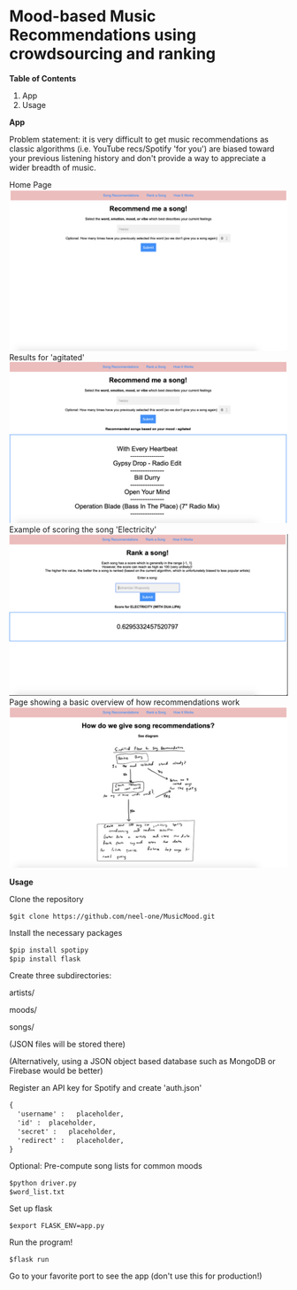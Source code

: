 # Mood-based Music Recommendations using crowdsourcing and ranking

**Table of Contents**
1. App
2. Usage

**App**

Problem statement: it is very difficult to get music recommendations as classic algorithms (i.e. YouTube recs/Spotify 'for you') are biased toward your previous listening history and don't provide a way to appreciate a wider breadth of music.

Home Page
![](static/home_page.png)
Results for 'agitated'
![](static/rec_ex.png)
Example of scoring the song 'Electricity'
![](static/rank_ex.png)
Page showing a basic overview of how recommendations work
![](static/flow_page.png)


**Usage**

Clone the repository
```
$git clone https://github.com/neel-one/MusicMood.git
```
Install the necessary packages
```
$pip install spotipy
$pip install flask
```
Create three subdirectories:

artists/

moods/

songs/

(JSON files will be stored there)

(Alternatively, using a JSON object based database such as MongoDB or Firebase would be better)

Register an API key for Spotify and create 'auth.json'
```
{
  'username' :   placeholder,
  'id' :  placeholder,
  'secret' :   placeholder,
  'redirect' :   placeholder,
}
```

Optional:
Pre-compute song lists for common moods
```
$python driver.py
$word_list.txt
```

Set up flask
```
$export FLASK_ENV=app.py
```

Run the program!
```
$flask run
```

Go to your favorite port to see the app (don't use this for production!)

